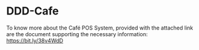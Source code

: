 # DDD-Cafe
To know more about the Café POS System, provided with the attached link are the document supporting the necessary information: https://bit.ly/38v4WdD
